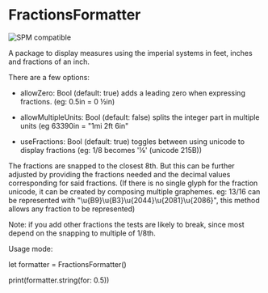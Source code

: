 # FractionsFormatter
![SPM compatible](https://img.shields.io/badge/SPM-compatible-blue)

A package to display measures using the imperial systems in feet, inches and fractions of an inch.

There are a few options:
  
* allowZero: Bool (default: true) adds a leading zero when expressing fractions. (eg: 0.5in = 0 ½in)

* allowMultipleUnits: Bool (default: false) splits the integer part in multiple units (eg 63390in = "1mi 2ft 6in" 

* useFractions: Bool (default: true) toggles between using unicode to display fractions (eg: 1/8 becomes '⅛' (unicode 215B))

The fractions are snapped to the closest 8th. But this can be further adjusted by providing the fractions needed and the decimal values corresponding for said fractions. (If there is no single glyph for the fraction unicode, it can be created by composing multiple graphemes. eg: 13/16 can be represented with "\u{B9}\u{B3}\u{2044}\u{2081}\u{2086}", this method allows any fraction to be represented)

Note: if you add other fractions the tests are likely to break, since most depend on the snapping to multiple of 1/8th.

Usage mode:

let formatter = FractionsFormatter()

print(formatter.string(for: 0.5))
